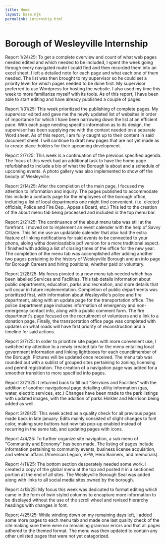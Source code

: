 ```yaml
---
title: Home
layout: base.njk
permalink: internship.html
---
```

# Borough of Wesleyville Internship

<p class=" textBorder">
Report 1/24/25: To get a complete overview and count of what web pages needed edited and which needed to be included, 
I spent the week going through every navigated route I could find and then recorded them into an excel sheet. 
I left a detailed note for each page and what each one of them needed. The list was then brought to my supervisor so he could set a priority level for which pages needed to be done first. 
My supervisor preferred to use Wordpress for hosting the website. 
I also used my time this week to more familiarize myself with its tools. As of this report, I have been able to start editing and have already published a couple of pages.</p>

<p class="textBorder">
Report 1/31/25: This week prioritized the publishing of complete pages. 
My supervisor edited and gave me the newly updated list of websites in order of importance for which I have been narrowing down the list at an efficient pace. 
With each page needing specific information as to its design, the supervisor has been supplying me with the context needed on a separate Word sheet. 
As of this report, I am fully caught up to their content in said document sheet. I will continue to draft new pages that are not yet made as to create place-holders for their upcoming development.</p>

<p class="textBorder">
Report 2/7/25: This week is a continuation of the previous specified agenda. 
The focus of this week had an additional task to have the home page refurbished to include a bio of what the Borough is about and a schedule of upcoming events. A photo gallery was also implemented to show off the beauty of Wesleyville. 
</p>

<p class="textBorder">
Report 2/14/25: After the completion of the main page, I focused my attention to information and inquiry. The pages published to accommodate this include a contacts page for the employees of the borough office, including a list of local departments one might find convenient. 
(i.e. elected officials, Police and Fire Dep., Appeals Board, etc.) This led to the creation of the about menu tab being processed and included in the top menu bar.
</p>

<p class="textBorder">
Report 2/21/25: The continuance of the about menu tabs was still at the forefront. I moved on to implement an event calender with the help of Savvy Citizen. 
This let me use an updatable calender that also had the extra feature of linking notifications for said events to be connected to your phone, alolng witha downloadable pdf version for a more traditional aspect. 
I finished with adding a list of closing times of the office for the new year.
The completion of the menu tab was accomplished after adding another two pages pertaining to the history of Wesleyville Borough and an info page for Borough Careers and hiring positions, whether paid or voluntary.
</p>

<p class="textBorder">
Report 2/28/25: My focus pivoted to a new menu tab needed which has been labelled Services and Facilities. This tab details information about public departments, education, parks and recreation, and more details that will occur in future implementation. 
Completion of public departments was prioritized first, with information about Wesleyville's police and fire department, along with an update page for the transportation office. 
The police department page includes information of emergency and non-emergency contact info, along with a public comment form. The fire department's page focused on the recruitment of volunteers and a link to a donation page. 
Finally, the transportation office page was completed with updates on what roads will have first priority of reconstruction and a timeline for said actions. 
</p>

<p class="textBorder">
Report 3/7/25: In order to prioritize site pages with more convenient use, I switched my attention to a newly created tab for the menu entailing local government information and linking lightboxes for each councilmember of the Borough. Pictures will be updated once received. 
The menu tab was rounded out with a sublist of grouped sites pertaining to zoning, licensing and permit registration. 
The creation of a navigation page was added for a smoother transition to more specified info pages. 

</p>

<p class="textBorder">
Report 3/21/25: I returned back to fill out "Services and Facilities" with the addition of another navigational page detailing utility information (gas, water, electric services, etc.) 
Changes have been made to the park listings with updated images, with the addition of parks Hinkler and Morrison being added as well.
</p>

<p class="textBorder">
Report 3/28/25: This week acted as a quality check for all previous pages made back in late january. 
Edits mainly consisted of slight changes to font color, making sure buttons had new tab pop-up enabled instead of recurring in the same tab, and updating pages with icons.
</p>
<p class="textBorder">
Report 4/4/25: To further organize site navigation, a sub menu of "Community and Economy" has been made. 
The listing of pages include information pertaining to community events, business license acquisition, and veteran affairs (American Legion, VFW, Hero Banners, and memorials).
</p>
<p class="textBorder">
Report 4/11/25: The bottom section desperately needed some work. I created a copy of the global menu at the top and posted it in a sectioned portion at the end of all sites. The Wesleyville Borough Seal was added along with links to all social media sites owned by the borough. 
</p>
<p class="textBorder">
Report 4/18/25: My focus this week was dedicated to format editing which came in the form of twin styled columns to encapture more information to be displayed without the use of the scroll wheel and revised hierarchy headings with changes in font. 
</p>
<p class="textBorder">
Report 4/25/25: While winding down on my remaining days left, I added some more pages to each menu tab and made one last quality check of the site making sure there were no remaining grammar errors and that all pages adhered to the themed format. 
The menu was then updated to contain any other unlisted pages that were not yet catagorized.
</p>



